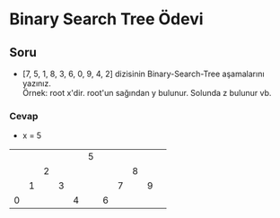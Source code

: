 # Binary Search Tree Ödevi

## Soru 
* [7, 5, 1, 8, 3, 6, 0, 9, 4, 2] dizisinin Binary-Search-Tree aşamalarını yazınız.  
  Örnek: root x'dir. root'un sağından y bulunur. Solunda z bulunur vb.
 
### Cevap
* x = 5

| | | | | | | | | | | |
|-|-|-|-|-|-|-|-|-|-|-|
| | | | | |5| | | | | |   
| | |2| | | | | |8| | |
| |1| |3| | | |7| |9| |
|0| | | |4| |6| | | | |
